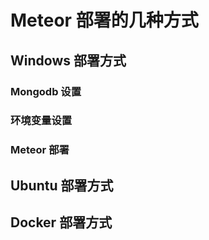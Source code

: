 # Meteor 部署的几种方式

## Windows 部署方式
### Mongodb 设置
### 环境变量设置
### Meteor 部署

## Ubuntu 部署方式

## Docker 部署方式
